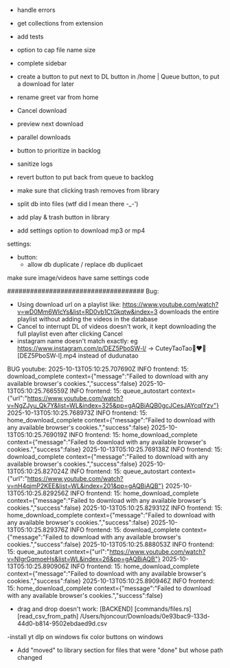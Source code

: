 - handle errors
- get collections from extension
- add tests
- option to cap file name size
- complete sidebar

- create a button to put next to DL button in /home | Queue button, to put a download for later
- rename greet var from home

- Cancel download
- preview next download
- parallel downloads
- button to prioritize in backlog
- sanitize logs
- revert button to put back from queue to backlog
- make sure that clicking trash removes from library
- split db into files (wtf did I mean there -_-')
- add play & trash button in library
- add settings option to download mp3 or mp4

settings: 
- button:
    - allow db duplicate / replace db duplicaet

make sure image/videos have same settings code

#################################### Bug:
- Using download url on a playlist like: https://www.youtube.com/watch?v=wD0Mm6WIcYs&list=RD0vb1CtGkqtw&index=3 downloads the entire playlist without adding the videos in the database
- Cancel to interrupt DL of videos doesn't work, it kept downloading the full playlist even after clicking Cancel
- instagram name doesn't match exactly: eg https://www.instagram.com/p/DEZ5PboSW-l/ -> CuteyTaoTao🥰❤️🤩 [DEZ5PboSW-l].mp4 instead of dudunatao

BUG youtube:
2025-10-13T05:10:25.707690Z  INFO frontend: 15: download_complete context={"message":"Failed to download with any available browser's cookies.","success":false}
2025-10-13T05:10:25.766559Z  INFO frontend: 15: queue_autostart context={"url":"https://www.youtube.com/watch?v=NgZJyu_Qk7Y&list=WL&index=325&pp=gAQBiAQB0gcJCesJAYcqIYzv"}
2025-10-13T05:10:25.768973Z  INFO frontend: 15: home_download_complete context={"message":"Failed to download with any available browser's cookies.","success":false}
2025-10-13T05:10:25.769019Z  INFO frontend: 15: home_download_complete context={"message":"Failed to download with any available browser's cookies.","success":false}
2025-10-13T05:10:25.769138Z  INFO frontend: 15: download_complete context={"message":"Failed to download with any available browser's cookies.","success":false}
2025-10-13T05:10:25.827024Z  INFO frontend: 15: queue_autostart context={"url":"https://www.youtube.com/watch?v=nH4qjmP2KEE&list=WL&index=201&pp=gAQBiAQB"}
2025-10-13T05:10:25.829256Z  INFO frontend: 15: home_download_complete context={"message":"Failed to download with any available browser's cookies.","success":false}
2025-10-13T05:10:25.829312Z  INFO frontend: 15: home_download_complete context={"message":"Failed to download with any available browser's cookies.","success":false}
2025-10-13T05:10:25.829376Z  INFO frontend: 15: download_complete context={"message":"Failed to download with any available browser's cookies.","success":false}
2025-10-13T05:10:25.888053Z  INFO frontend: 15: queue_autostart context={"url":"https://www.youtube.com/watch?v=NIgrGqmoeHs&list=WL&index=26&pp=gAQBiAQB"}
2025-10-13T05:10:25.890906Z  INFO frontend: 15: home_download_complete context={"message":"Failed to download with any available browser's cookies.","success":false}
2025-10-13T05:10:25.890946Z  INFO frontend: 15: home_download_complete context={"message":"Failed to download with any available browser's cookies.","success":false}



- drag and drop doesn't work:
[BACKEND] [commands/files.rs] [read_csv_from_path] /Users/hjoncour/Downloads/0e93bac9-133d-44d0-b814-9502ebdaed9d.csv

-install yt dlp on windows
fix color buttons on windows


- Add "moved" to library section for files that were "done" but whose path changed

